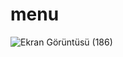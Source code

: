 # menu

![Ekran Görüntüsü (186)](https://github.com/edaadas1/menu/assets/86204667/839e7ea2-bd9b-423e-957a-2f515f192b1f)
